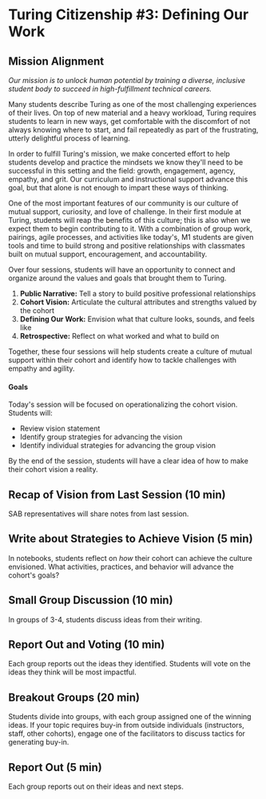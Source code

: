 # Turing Citizenship #3: Defining Our Work

## Mission Alignment
*Our mission is to unlock human potential by training a diverse, inclusive student body to succeed in high-fulfillment technical careers.*

Many students describe Turing as one of the most challenging experiences of their lives. On top of new material and a heavy workload, Turing requires students to learn in new ways, get comfortable with the discomfort of not always knowing where to start, and fail repeatedly as part of the frustrating, utterly delightful process of learning.

In order to fulfill Turing's mission, we make concerted effort to help students develop and practice the mindsets we know they'll need to be successful in this setting and the field: growth, engagement, agency, empathy, and grit. Our curriculum and instructional support advance this goal, but that alone is not enough to impart these ways of thinking.

One of the most important features of our community is our culture of mutual support, curiosity, and love of challenge. In their first module at Turing, students will reap the benefits of this culture; this is also when we expect them to begin contributing to it. With a combination of group work, pairings, agile processes, and activities like today's, M1 students are given tools and time to build strong and positive relationships with classmates built on mutual support, encouragement, and accountability.

Over four sessions, students will have an opportunity to connect and organize around the values and goals that brought them to Turing.

  1. **Public Narrative:** Tell a story to build positive professional relationships
  2. **Cohort Vision:** Articulate the cultural attributes and strengths valued by the cohort
  3. **Defining Our Work:** Envision what that culture looks, sounds, and feels like
  4. **Retrospective:** Reflect on what worked and what to build on

Together, these four sessions will help students create a culture of mutual support within their cohort and identify how to tackle challenges with empathy and agility.  

#### Goals
Today's session will be focused on operationalizing the cohort vision. Students will:

* Review vision statement
* Identify group strategies for advancing the vision
* Identify individual strategies for advancing the group vision

By the end of the session, students will have a clear idea of how to make their cohort vision a reality.


## Recap of Vision from Last Session (10 min)
SAB representatives will share notes from last session.


## Write about Strategies to Achieve Vision (5 min)
In notebooks, students reflect on _how_ their cohort can achieve the culture envisioned. What activities, practices, and behavior will advance the cohort's goals?


## Small Group Discussion (10 min)
In groups of 3-4, students discuss ideas from their writing.


## Report Out and Voting (10 min)
Each group reports out the ideas they identified. Students will vote on the ideas they think will be most impactful.


## Breakout Groups (20 min)
Students divide into groups, with each group assigned one of the winning ideas. If your topic requires buy-in from outside individuals (instructors, staff, other cohorts), engage one of the facilitators to discuss tactics for generating buy-in.


## Report Out (5 min)
Each group reports out on their ideas and next steps.
